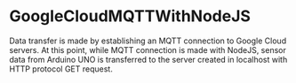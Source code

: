 # GoogleCloudMQTTWithNodeJS
Data transfer is made by establishing an MQTT connection to Google Cloud servers. At this point, while MQTT connection is made with NodeJS, sensor data from Arduino UNO is transferred to the server created in localhost with HTTP protocol GET request.
